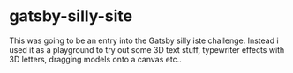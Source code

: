 # gatsby-silly-site

This was going to be an entry into the Gatsby silly iste challenge. Instead i used it as a playground to try out some 3D text stuff, typewriter effects with 3D letters, dragging models onto a canvas etc..
